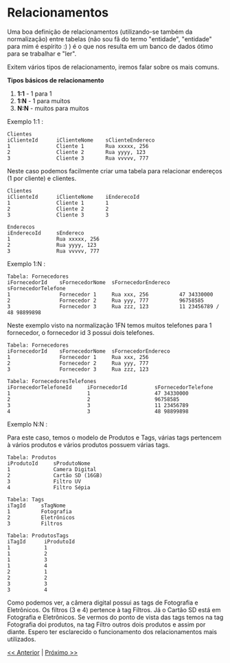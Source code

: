 # Relacionamentos

Uma boa definição de relacionamentos (utilizando-se também da normalização) entre tabelas (não sou fã do termo "entidade", "entidade" para mim é espírito :) ) é o que nos resulta em um banco de dados ótimo para se trabalhar e "ler".

Exitem vários tipos de relacionamento, iremos falar sobre os mais comuns.

**Tipos básicos de relacionamento**

1. **1:1** - 1 para 1
2. **1:N** - 1 para muitos
3. **N:N** - muitos para muitos

Exemplo 1:1 :

    Clientes
    iClienteId      iClienteNome    sClienteEndereco
    1               Cliente 1       Rua xxxxx, 256
    2               Cliente 2       Rua yyyy, 123
    3               Cliente 3       Rua vvvvv, 777

Neste caso podemos facilmente criar uma tabela para relacionar endereços (1 por cliente) e clientes.

    Clientes
    iClienteId      iClienteNome    iEnderecoId
    1               Cliente 1       1
    2               Cliente 2       2
    3               Cliente 3       3

    Enderecos
    iEnderecoId     sEndereco
    1               Rua xxxxx, 256
    2               Rua yyyy, 123
    3               Rua vvvvv, 777

Exemplo 1:N :

    Tabela: Fornecedores
    iFornecedorId    sFornecedorNome  sFornecedorEndereco   sFornecedorTelefone
    1                Fornecedor 1     Rua xxx, 256          47 34330000
    2                Fornecedor 2     Rua yyy, 777          96758585
    3                Fornecedor 3     Rua zzz, 123          11 23456789 / 48 98899898

Neste exemplo visto na normalização 1FN temos muitos telefones para 1 fornecedor, o fornecedor id 3 possui dois telefones.

    Tabela: Fornecedores
    iFornecedorId    sFornecedorNome  sFornecedorEndereco
    1                Fornecedor 1     Rua xxx, 256
    2                Fornecedor 2     Rua yyy, 777
    3                Fornecedor 3     Rua zzz, 123

    Tabela: FornecedoresTelefones
    iFornecedorTelefoneId     iFornecedorId         sFornecedorTelefone
    1                         1                     47 34330000
    2                         2                     96758585
    3                         3                     11 23456789
    4                         3                     48 98899898

Exemplo N:N :

Para este caso, temos o modelo de Produtos e Tags, várias tags pertencem à vários produtos e vários produtos possuem várias tags.

    Tabela: Produtos
    iProdutoId     sProdutoNome
    1              Camera Digital
    2              Cartão SD (16GB)
    3              Filtro UV
    4              Filtro Sépia

    Tabela: Tags
    iTagId     sTagNome
    1          Fotografia
    2          Eletrônicos
    3          Filtros

    Tabela: ProdutosTags
    iTagId      iProdutoId
    1           1
    1           2
    1           3
    1           4
    2           1
    2           2
    3           3
    3           4

Como podemos ver, a câmera digital possui as tags de Fotografia e Eletrônicos. Os filtros (3 e 4) pertence à tag Filtros. Já o Cartão SD está em Fotografia e Eletrônicos. Se vermos do ponto de vista das tags temos na tag Fotografia doi produtos, na tag Filtro outros dois produtos e assim por diante. Espero ter esclarecido o funcionamento dos relacionamentos mais utilizados.




[<< Anterior](https://github.com/agenciasys/as-capacita/blob/master/MySQL/Normalizacao.md#normaliza%C3%A7%C3%A3o)
|
[Próximo >>](https://github.com/agenciasys/as-capacita/blob/master/MySQL/Indices.md#Índices)
